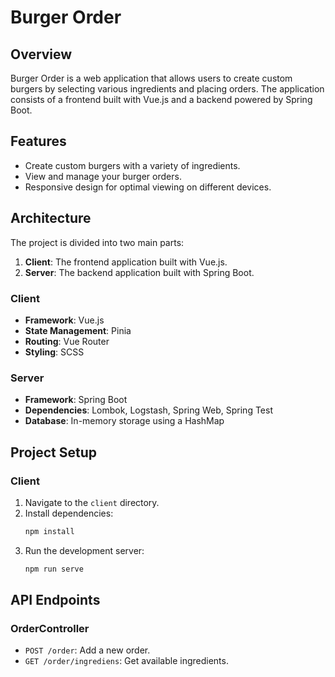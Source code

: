 # Burger Order

## Overview
Burger Order is a web application that allows users to create custom burgers by selecting various ingredients and placing orders. The application consists of a frontend built with Vue.js and a backend powered by Spring Boot.

## Features
- Create custom burgers with a variety of ingredients.
- View and manage your burger orders.
- Responsive design for optimal viewing on different devices.

## Architecture
The project is divided into two main parts:
1. **Client**: The frontend application built with Vue.js.
2. **Server**: The backend application built with Spring Boot.

### Client
- **Framework**: Vue.js
- **State Management**: Pinia
- **Routing**: Vue Router
- **Styling**: SCSS

### Server
- **Framework**: Spring Boot
- **Dependencies**: Lombok, Logstash, Spring Web, Spring Test
- **Database**: In-memory storage using a HashMap


## Project Setup

### Client
1. Navigate to the `client` directory.
2. Install dependencies:
    ```sh
    npm install
    ```
3. Run the development server:
    ```sh
    npm run serve
    ```

## API Endpoints
### OrderController
- `POST /order`: Add a new order.
- `GET /order/ingrediens`: Get available ingredients.
